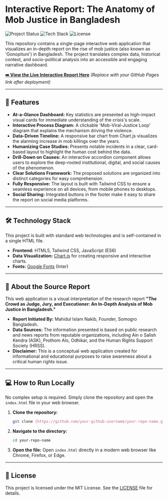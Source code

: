 # Interactive Report: The Anatomy of Mob Justice in Bangladesh

![Project Status](https://img.shields.io/badge/status-complete-green)
![Tech Stack](https://img.shields.io/badge/tech-HTML%20%7C%20TailwindCSS%20%7C%20JS-blue)
![License](https://img.shields.io/badge/license-MIT-lightgrey)

This repository contains a single-page interactive web application that visualizes an in-depth report on the rise of mob justice (also known as 'Gonopituni') in Bangladesh. The project translates complex data, historical context, and socio-political analysis into an accessible and engaging narrative dashboard.

**[➡️ View the Live Interactive Report Here](https://your-github-username.github.io/your-repo-name/)** *(Replace with your GitHub Pages link after deployment)*

---

## 🚀 Features

* **At-a-Glance Dashboard:** Key statistics are presented as high-impact visual cards for immediate understanding of the crisis's scale.
* **Interactive Process Diagram:** A clickable 'Mob-Viral-Justice Loop' diagram that explains the mechanism driving the violence.
* **Data-Driven Timeline:** A responsive bar chart from Chart.js visualizes the alarming increase in mob killings over the years.
* **Humanizing Case Studies:** Presents notable incidents in a clear, card-based layout to highlight the human cost behind the data.
* **Drill-Down on Causes:** An interactive accordion component allows users to explore the deep-rooted institutional, digital, and social causes of the phenomenon.
* **Clear Solutions Framework:** The proposed solutions are organized into distinct categories for easy comprehension.
* **Fully Responsive:** The layout is built with Tailwind CSS to ensure a seamless experience on all devices, from mobile phones to desktops.
* **Social Sharing:** Integrated buttons in the footer make it easy to share the report on social media platforms.

---

## 🛠️ Technology Stack

This project is built with standard web technologies and is self-contained in a single HTML file.

* **Frontend:** HTML5, Tailwind CSS, JavaScript (ES6)
* **Data Visualization:** [Chart.js](https://www.chartjs.org/) for creating responsive and interactive charts.
* **Fonts:** [Google Fonts](https://fonts.google.com/) (Inter)

---

## 📄 About the Source Report

This web application is a visual interpretation of the research report **"The Crowd as Judge, Jury, and Executioner: An In-Depth Analysis of Mob Justice in Bangladesh."**

* **Report Initiated By:** Mahidul Islam Nakib, Founder, Somogro Bangladesh.
* **Data Sources:** The information presented is based on public research and news reports from reputable organizations, including Ain o Salish Kendra (ASK), Prothom Alo, Odhikar, and the Human Rights Support Society (HRSS).
* **Disclaimer:** This is a conceptual web application created for informational and educational purposes to raise awareness about a critical human rights issue.

---

## 💻 How to Run Locally

No complex setup is required. Simply clone the repository and open the `index.html` file in your web browser.

1.  **Clone the repository:**
    ```bash
    git clone [https://github.com/your-github-username/your-repo-name.git](https://github.com/your-github-username/your-repo-name.git)
    ```
2.  **Navigate to the directory:**
    ```bash
    cd your-repo-name
    ```
3.  **Open the file:**
    Open `index.html` directly in a modern web browser like Chrome, Firefox, or Edge.

---

## 📜 License

This project is licensed under the MIT License. See the [LICENSE](LICENSE) file for details.
